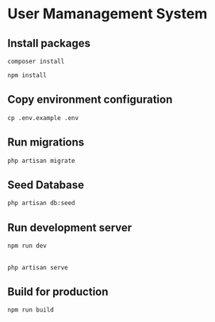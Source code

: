# User Mamanagement System

## Install packages
```shell
composer install
```

```shell
npm install
```

## Copy environment configuration
```shell
cp .env.example .env
```

## Run migrations
```shell
php artisan migrate
```

## Seed Database
```shell
php artisan db:seed
```

## Run development server
```shell
npm run dev
```

##
```shell
php artisan serve
```

## Build for production
```shell
npm run build
```